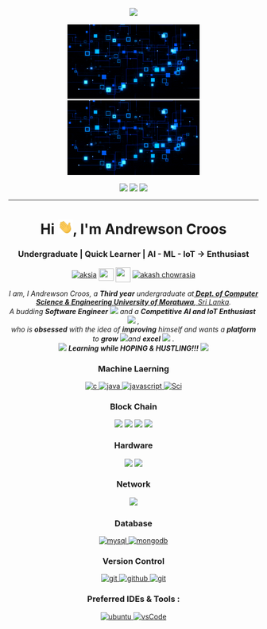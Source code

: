 <p align="center">
  <!img src="https://github.com/andrewson97/AnDrEwSoN97/blob/main/giphy.gif" height="150"/>
  <img src="https://github.com/thompsonemerson/thompsonemerson/raw/master/cover-thompson.png" height="200"/>
  <!img src="https://github.com/andrewson97/AnDrEwSoN97/blob/main/giphy.gif" height="150"/>
</p>
<p align="center">
  <img src="https://github.com/andrewson97/AnDrEwSoN97/blob/main/giphy.gif" height="150"/>
  <!img src="https://github.com/thompsonemerson/thompsonemerson/raw/master/cover-thompson.png" height="200"/>
  <img src="https://github.com/andrewson97/AnDrEwSoN97/blob/main/giphy.gif" height="150"/>
</p>
 <p align="center">
  <img src="https://img.shields.io/badge/Intrest-AI%20    IoT%20    ML-blue" />
  <img src="https://img.shields.io/badge/Lives-Colombo,Sri%20Lanka-purple" />
  <img src="https://img.shields.io/badge/Languages-English%20Tamil%20%26%20Sinhala-blueviolet" />
</p>
<hr>
<h1 align="center">Hi <img src="https://raw.githubusercontent.com/ABSphreak/ABSphreak/master/gifs/Hi.gif" width="30px">, I'm Andrewson Croos</h1>
<h3 align="center">Undergraduate | Quick Learner | AI - ML - IoT -> Enthusiast</h3>
<p align="center">
<a href="https://www.linkedin.com/in/andrewson-croos/" target="blank"><img align="center" src="https://image.flaticon.com/icons/png/128/174/174857.png" alt="aksia" height="29" /></a>
  <a href = "mailto: andrewson19970831@gmail.com"><img align="center" src="https://seeklogo.com/images/G/gmail-new-2020-logo-32DBE11BB4-seeklogo.com.png" height="25" width="30" /></a>
  <a href = "tel:+94-77-8905-336"><img align="center" src=https://img.icons8.com/color/48/000000/whatsapp--v1.png" height="30" width="30" /></a>
<a href="https://www.facebook.com/andrewson.croos.12/" target="blank"><img align="center" src="https://cdn.jsdelivr.net/npm/simple-icons@3.0.1/icons/facebook.svg" alt="akash chowrasia" height="30" width="40" /></a>

</p>
</p>



<p align="center">
  <em>
    I am, I Andrewson Croos, a <b>Third year</b> undergraduate at<a href="https://www.uom.lk/"><b> Dept. of Computer Science & Engineering </b> <a href="https://www.uom.lk/"> <b>University of Moratuwa</b>, Sri Lanka</a>. <br>
    A budding <b>Software Engineer</b> <img src="https://github.com/TheDudeThatCode/TheDudeThatCode/blob/master/Assets/Developer.gif" width="30px"> and a <b> Competitive AI and IoT Enthusiast</b>&nbsp;<img src="https://github.com/TheDudeThatCode/TheDudeThatCode/blob/master/Assets/Designer.gif" width="36px">&nbsp,<br>who is <b>obsessed</b>
    with the idea of <b>improving</b> himself and wants a <b>platform</b> to 
    <b>grow</b> <img src="https://github.com/TheDudeThatCode/TheDudeThatCode/blob/master/Assets/Rocket.gif" width="18px">and 
    <b>excel</b> <img src="https://github.com/TheDudeThatCode/TheDudeThatCode/blob/master/Assets/Medal.gif" width="20px">&nbsp.
  </em> 
  <br>
  <img src="https://media.giphy.com/media/VgCDAzcKvsR6OM0uWg/giphy.gif" width="50" /> <b><i>Learning while HOPING & HUSTLING!!!</i></b> <img src="https://media.giphy.com/media/7j2hfyeVcDtf2/giphy.gif" width="50" />
</p>


<h3 align="center">Machine Laerning</h3>

<p align="center">
  <a href="" target="_blank"> 
    <img src="https://img.shields.io/badge/TensorFlow-FF6F00?style=for-the-badge&logo=tensorflow&logoColor=white"
      alt="c"/>
  </a>

  <a href="" target="_blank"> 
    <img src="https://img.shields.io/badge/Jupyter-F37626.svg?&style=for-the-badge&logo=Jupyter&logoColor=white" 
      alt="java"/> 
  </a>
  <a href="" target="_blank"> 
    <img src="https://img.shields.io/badge/Python-FFD43B?style=for-the-badge&logo=python&logoColor=white"
      alt="javascript"/> 
  </a>
 
   <a href="" target="_blank"> 
    <img src="https://img.shields.io/badge/Keras-D00000?style=for-the-badge&logo=Keras&logoColor=white"
      alt="Sci"/> 
  </a>

  </a>
</p>
    
<h3 align="center">Block Chain</h3>
<p align="center"> 
<img src="https://img.shields.io/badge/Ethereum-3C3C3D?style=for-the-badge&logo=Ethereum&logoColor=white">
<img src="https://i.ytimg.com/vi/G8bDhS24eds/maxresdefault.jpg" height= "30">
<img src="https://ethonfire.github.io/EthOnFire-Rinkeby/img/logo_rinkeby.png" height= "30">
 <img src ="https://static.vecteezy.com/system/resources/previews/002/473/294/non_2x/nft-symbol-non-fungible-token-icon-free-vector.jpg" height ="30"
</p>

<h3 align="center">Hardware</h3>
<p align="center"> 
<img src="https://e7.pngegg.com/pngimages/267/598/png-clipart-raspberry-pi-computer-icons-secure-digital-noobs-raspberry-computer-computer-program-thumbnail.png" height ="29">
<img src="https://logowik.com/content/uploads/images/arduino5804.jpg" height ="29">
</p>
    
<h3 align="center">Network</h3>
<p align="center"> 
<img src="https://www.libelium.com/wp-content/uploads/2019/11/lorawan.png" height = "29" >
 
</p>
<h3 align="center">Database</h3>
<p align="center">
  </a>
    <a href="" target="_blank"> 
    <img src="https://img.shields.io/badge/MySQL-00000F?style=for-the-badge&logo=mysql&logoColor=white"
      alt="mysql"/> 
  </a>
  <a href="https://www.sqlite.org/index.html" target="_blank"> 
    <img src="https://img.shields.io/badge/SQLite-07405E?style=for-the-badge&logo=sqlite&logoColor=white"
      alt="mongodb"/> 
  </a> 
</p>
    
<h3 align="center">Version Control</h3>
<p align="center">
  <a href="https://git-scm.com/" target="_blank">
    <img src="https://img.shields.io/badge/git-F05032.svg?style=for-the-badge&logo=git&logoColor=white"
      alt="git"/>
  </a>
  <a href="https://github.com/sanjeepan23" target="_blank">
    <img src="https://img.shields.io/badge/github-181717.svg?style=for-the-badge&logo=github&logoColor=white" alt="github" />
  </a>
  <a href="https://gitlab.com/sanjeepan" target="_blank">
    <img src="https://img.shields.io/badge/gitlab-181717.svg?style=for-the-badge&logo=gitlab&logoColor=white"
      alt="git"/>
  </a>
    <!-- <a href="https://www.docker.com/" target="_blank">
    <img src="https://img.shields.io/badge/docker-2496ED.svg?style=for-the-badge&logo=docker&logoColor=white"
      alt="docker"/>
  </a>
  <a href="https://www.jenkins.io" target="_blank"> 
    <img src="https://img.shields.io/badge/jenkins-D24939.svg?style=for-the-badge&logo=jenkins&logoColor=white" alt="jenkins"/> 
  </a> -->
</p>
    
<h3 align="center">Preferred IDEs  & Tools :</h3>
<p align="center"> 
   <a href="https://ubuntu.com/" target="_blank"> 
    <img src="https://img.shields.io/badge/ubuntu-E95420.svg?style=for-the-badge&logo=ubuntu&logoColor=white" alt="ubuntu"/>
  </a>
  <a href="https://code.visualstudio.com/" target="_blank">
    <img src="https://img.shields.io/badge/vscode-007ACC.svg?style=for-the-badge&logo=visualstudiocode&logoColor=white" alt="vsCode"/> 
  </a>
 
</p>
    
    
